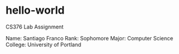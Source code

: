 # hello-world
CS376 Lab Assignment

Name: Santiago Franco
Rank: Sophomore
Major: Computer Science
College: University of Portland
